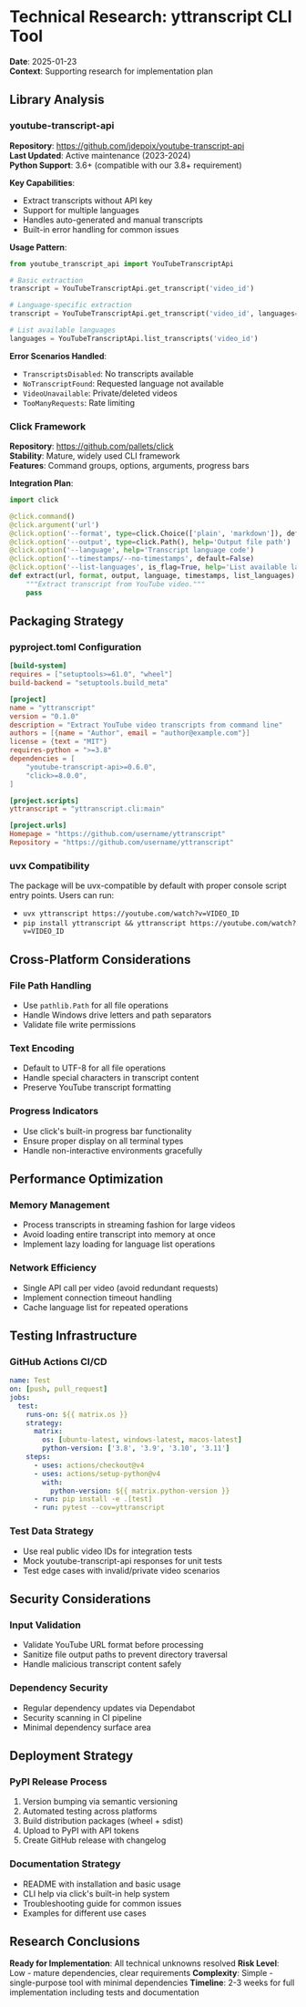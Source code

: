 # Technical Research: yttranscript CLI Tool

**Date**: 2025-01-23  
**Context**: Supporting research for implementation plan

## Library Analysis

### youtube-transcript-api

**Repository**: https://github.com/jdepoix/youtube-transcript-api  
**Last Updated**: Active maintenance (2023-2024)  
**Python Support**: 3.6+ (compatible with our 3.8+ requirement)

**Key Capabilities**:
- Extract transcripts without API key
- Support for multiple languages
- Handles auto-generated and manual transcripts
- Built-in error handling for common issues

**Usage Pattern**:
```python
from youtube_transcript_api import YouTubeTranscriptApi

# Basic extraction
transcript = YouTubeTranscriptApi.get_transcript('video_id')

# Language-specific extraction  
transcript = YouTubeTranscriptApi.get_transcript('video_id', languages=['en'])

# List available languages
languages = YouTubeTranscriptApi.list_transcripts('video_id')
```

**Error Scenarios Handled**:
- `TranscriptsDisabled`: No transcripts available
- `NoTranscriptFound`: Requested language not available
- `VideoUnavailable`: Private/deleted videos
- `TooManyRequests`: Rate limiting

### Click Framework

**Repository**: https://github.com/pallets/click  
**Stability**: Mature, widely used CLI framework  
**Features**: Command groups, options, arguments, progress bars

**Integration Plan**:
```python
import click

@click.command()
@click.argument('url')
@click.option('--format', type=click.Choice(['plain', 'markdown']), default='plain')
@click.option('--output', type=click.Path(), help='Output file path')
@click.option('--language', help='Transcript language code')
@click.option('--timestamps/--no-timestamps', default=False)
@click.option('--list-languages', is_flag=True, help='List available languages')
def extract(url, format, output, language, timestamps, list_languages):
    """Extract transcript from YouTube video."""
    pass
```

## Packaging Strategy

### pyproject.toml Configuration

```toml
[build-system]
requires = ["setuptools>=61.0", "wheel"]
build-backend = "setuptools.build_meta"

[project]
name = "yttranscript"
version = "0.1.0"
description = "Extract YouTube video transcripts from command line"
authors = [{name = "Author", email = "author@example.com"}]
license = {text = "MIT"}
requires-python = ">=3.8"
dependencies = [
    "youtube-transcript-api>=0.6.0",
    "click>=8.0.0",
]

[project.scripts]
yttranscript = "yttranscript.cli:main"

[project.urls]
Homepage = "https://github.com/username/yttranscript"
Repository = "https://github.com/username/yttranscript"
```

### uvx Compatibility

The package will be uvx-compatible by default with proper console script entry points. Users can run:
- `uvx yttranscript https://youtube.com/watch?v=VIDEO_ID`
- `pip install yttranscript && yttranscript https://youtube.com/watch?v=VIDEO_ID`

## Cross-Platform Considerations

### File Path Handling
- Use `pathlib.Path` for all file operations
- Handle Windows drive letters and path separators
- Validate file write permissions

### Text Encoding
- Default to UTF-8 for all file operations
- Handle special characters in transcript content
- Preserve YouTube transcript formatting

### Progress Indicators
- Use click's built-in progress bar functionality
- Ensure proper display on all terminal types
- Handle non-interactive environments gracefully

## Performance Optimization

### Memory Management
- Process transcripts in streaming fashion for large videos
- Avoid loading entire transcript into memory at once
- Implement lazy loading for language list operations

### Network Efficiency
- Single API call per video (avoid redundant requests)
- Implement connection timeout handling
- Cache language list for repeated operations

## Testing Infrastructure

### GitHub Actions CI/CD

```yaml
name: Test
on: [push, pull_request]
jobs:
  test:
    runs-on: ${{ matrix.os }}
    strategy:
      matrix:
        os: [ubuntu-latest, windows-latest, macos-latest]
        python-version: ['3.8', '3.9', '3.10', '3.11']
    steps:
      - uses: actions/checkout@v4
      - uses: actions/setup-python@v4
        with:
          python-version: ${{ matrix.python-version }}
      - run: pip install -e .[test]
      - run: pytest --cov=yttranscript
```

### Test Data Strategy
- Use real public video IDs for integration tests
- Mock youtube-transcript-api responses for unit tests
- Test edge cases with invalid/private video scenarios

## Security Considerations

### Input Validation
- Validate YouTube URL format before processing
- Sanitize file output paths to prevent directory traversal
- Handle malicious transcript content safely

### Dependency Security
- Regular dependency updates via Dependabot
- Security scanning in CI pipeline
- Minimal dependency surface area

## Deployment Strategy

### PyPI Release Process
1. Version bumping via semantic versioning
2. Automated testing across platforms
3. Build distribution packages (wheel + sdist)
4. Upload to PyPI with API tokens
5. Create GitHub release with changelog

### Documentation Strategy
- README with installation and basic usage
- CLI help via click's built-in help system
- Troubleshooting guide for common issues
- Examples for different use cases

## Research Conclusions

**Ready for Implementation**: All technical unknowns resolved
**Risk Level**: Low - mature dependencies, clear requirements
**Complexity**: Simple - single-purpose tool with minimal dependencies
**Timeline**: 2-3 weeks for full implementation including tests and documentation